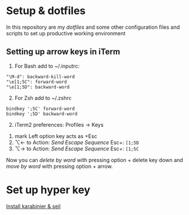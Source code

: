 # Setup & dotfiles

In this repository are my *dotfiles* and some other configuration files and scripts to set up productive working environment

## Setting up arrow keys in iTerm

1. For Bash add to ~/.inputrc:
```
"\M-d": backward-kill-word
"\e[1;5C": forward-word
"\e[1;5D": backward-word
```
2. For Zsh add to ~/.zshrc
```
bindkey ';5C' forward-word
bindkey ';5D' backward-word
```

2. iTerm2 preferences:
Profiles -> Keys

1) mark Left option key acts as +Esc
2) ⌥← to Action: *Send Escape Sequence* Esc+: ```[1;5D```
3) ⌥→ to Action: *Send Escape Sequence* Esc+: ```[1;5C```

Now you can *delete by word* with pressing option + delete key down and *move by word* with pressing option + arrow.

# Set up hyper key

[Install karabinier & seil](https://pqrs.org/osx/karabiner/)

